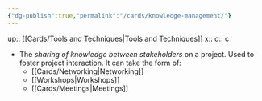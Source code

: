 ```yaml
---
{"dg-publish":true,"permalink":"/cards/knowledge-management/"}
---
```


up:: [[Cards/Tools and Techniques\|Tools and Techniques]]
x:: 
d:: c

- ﻿﻿The *sharing of knowledge between stakeholders* on a project. Used to foster project interaction. It can take the form of:
	- [[Cards/Networking\|Networking]]
	- [[﻿﻿Workshops\|﻿﻿Workshops]]
	- [[Cards/Meetings\|Meetings]]